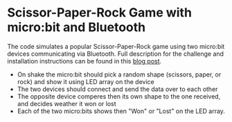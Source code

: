 # Scissor-Paper-Rock Game with micro:bit and Bluetooth
The code simulates a popular Scissor-Paper-Rock game using two micro:bit devices communicating via Bluetooth. Full description for the challenge and installation instructions can be found in this [blog post][1].

* On shake the micro:bit should pick a random shape (scissors, paper, or rock) and show it using LED array on the device
* The two devices should connect and send the data over to each other
* The opposite device comperes then its own shape to the one received, and decides weather it won or lost
* Each of the two micro:bits shows then "Won" or "Lost" on the LED array.

[1]: http://mehmandarov.com/microbit-bluetooth-challenge/
